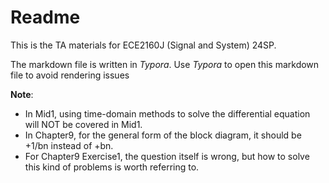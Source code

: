 # Readme

This is the TA materials for ECE2160J (Signal and System) 24SP. 

The markdown file is written in *Typora*. Use *Typora* to open this markdown file to avoid rendering issues

**Note**:
- In Mid1, using time-domain methods to solve the differential equation will NOT be covered in Mid1. 
- In Chapter9, for the general form of the block diagram, it should be +1/bn instead of +bn.
- For Chapter9 Exercise1, the question itself is wrong, but how to solve this kind of problems is worth referring to. 